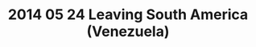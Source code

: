 ---
layout: blog
title: 2014 05 24 Leaving South America (Venezuela)
category: blog
lat: 11.3618
lng: -70.22681
altitude: 11646.95
image: https://s3-us-west-2.amazonaws.com/worldcup14/2014-05-24 11:16:41 PDT.jpg
observation: 20140524111641PDT
---